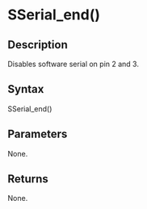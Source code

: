 # SSerial\_end() #

## Description ##
Disables software serial on pin 2 and 3.

## Syntax ##
SSerial\_end()

## Parameters ##
None.

## Returns ##
None.